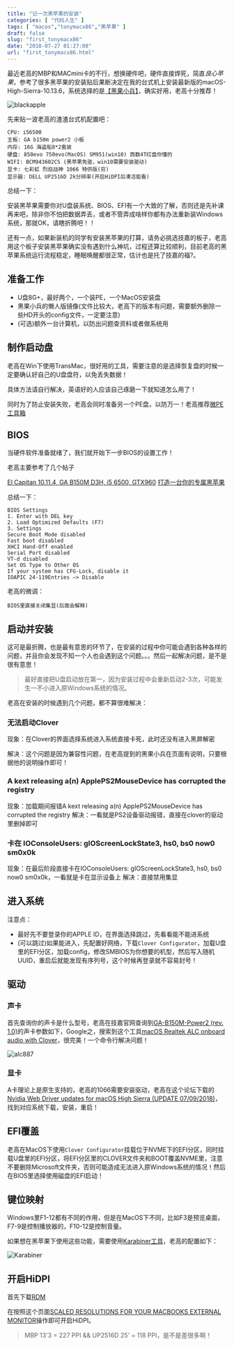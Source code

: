 ```yaml
---
title: "记一次黑苹果的安装"
categories: [ "代码人生" ]
tags: [ "macos","tonymacx86","黑苹果" ]
draft: false
slug: "first_tonymacx86"
date: "2018-07-27 01:27:00"
url: "first_tonymacx86.html"
---
```


最近老高的MBP和MACmini卡的不行，想换硬件吧，硬件直接焊死，简直*良心苹果*，参考了很多黑苹果的安装贴后果断决定在我的台式机上安装最新版的macOS-High-Sierra-10.13.6，系统选择的是[【黑果小兵】][1]，确实好用，老高十分推荐！

![blackapple][2]

先来贴一波老高的渣渣台式机配置吧：

```
CPU: i56500
主板: GA b150m power2 小板
内存: 16G 海盗船8*2套装
硬盘: 850evo 750evo(MacOS) SM951(win10) 西数4T红盘你懂的
WIFI: BCM943602CS (黑苹果免驱，win10需要安装驱动)
显卡: 七彩虹 烈焰战神 1066 特供版(穷)
显示器: DELL UP2516D 2k分辨率(开启HiDPI后凑活能看)
```

总结一下：

安装黑苹果需要你对U盘装系统、BIOS、EFI有一个大致的了解，否则还是先补课再来吧，除非你不怕把数据弄丢，或者不管弄成啥样你都有办法重新装Windows系统，那就OK，请瞎折腾吧！！

还有一点，如果新装机的同学有安装黑苹果的打算，请务必挑选技嘉的板子，老高用这个板子安装黑苹果确实没有遇到什么神坑，过程还算比较顺利，目前老高的黑苹果系统运行流程稳定，睡眠唤醒都很正常，估计也是托了技嘉的福?。

<!--more-->


## 准备工作

 - U盘8G+，最好两个，一个装PE，一个MacOS安装盘
 - 黑果小兵的懒人版镜像(文件比较大，老高下的版本有问题，需要额外删除一些HD开头的config文件，一定要注意)
 - (可选)额外一台计算机，以防出问题查资料或者做系统用

## 制作启动盘

老高在Win下使用TransMac，很好用的工具，需要注意的是选择恢复盘的时候一定要确认好自己的U盘盘符，以免丢失数据！

具体方法请自行解决，英语好的人应该自己琢磨一下就知道怎么用了！

同时为了防止安装失败，老高会同时准备另一个PE盘，以防万一！老高推荐[微PE工具箱][3]

## BIOS

当硬件软件准备就绪了，我们就开始下一步BIOS的设置工作！

老高主要参考了几个帖子

[El Capitan 10.11.4, GA B150M D3H, i5 6500, GTX960][4]
[打造一台你的专属黑苹果][5]

总结一下：

```
BIOS Settings
1. Enter with DEL key
2. Load Optimized Defaults (F7)
3. Settings
Secure Boot Mode disabled
Fast boot disabled
XHCI Hand-Off enabled
Serial Port disabled
VT-d disabled
Set OS Type to Other OS
If your system has CFG-Lock, disable it
IOAPIC 24-119Entries —> Disable
```

老高的微调：

```
BIOS里直接关闭集显(后面会解释)
```

## 启动并安装

这可是最折腾，也是最有意思的环节了，在安装的过程中你可能会遇到各种各样的问题，并且你会发现不知一个人也会遇到这个问题。。。然后一起解决问题，是不是很有意思！

> 最好直接把U盘启动放在第一，因为安装过程中会重新启动2-3次，可能发生一不小进入原Windows系统的情况。

老高在安装的时候遇到几个问题，都不算很难解决：

### 无法启动Clover

现象：在Clover的界面选择系统进入系统直接卡死，此时还没有进入黑屏解密

解决：这个问题是因为兼容性问题，在老高提到的黑果小兵在页面有说明，只要根据他的说明操作即可！

### A kext releasing a(n) ApplePS2MouseDevice has corrupted the registry

现象：加载期间报错A kext releasing a(n) ApplePS2MouseDevice has corrupted the registry
解决：一看就是PS2设备驱动报错，直接在clover的驱动里删掉即可

### 卡在 IOConsoleUsers: gIOScreenLockState3, hs0, bs0 now0 sm0x0k

现象：在最后阶段直接卡在IOConsoleUsers: gIOScreenLockState3, hs0, bs0 now0 sm0x0k，一看就是卡在显示设备上
解决：直接禁用集显


## 进入系统

注意点：

 - 最好先不要登录你的APPLE ID，在界面选择跳过，先看看能不能进系统
 - (可以跳过)如果能进入，先配置好网络，下载`Clover Configurator`，加载U盘里的EFI分区，加载config，修改SMBIOS为你想要的机型，然后写入随机UUID，重启后就能发现有序列号，这个时候再登录就不容易封号！

## 驱动

### 声卡

首先查询你的声卡是什么型号，老高在技嘉官网查询到[GA-B150M-Power2 (rev. 1.0)][6]的声卡参数如下，Google之，搜索到这个工具[macOS Realtek ALC onboard audio with Clover][7]，很完美！一个命令行解决问题！

![alc887][8]

### 显卡

A卡理论上是原生支持的，老高的1066需要安装驱动，老高在这个论坛下载的[Nvidia Web Driver updates for macOS High Sierra (UPDATE 07/09/2018)][9]，找到对应系统下载，安装，重启！

## EFI覆盖

老高在MacOS下使用`Clover Configurator`挂载位于NVME下的EFI分区，同时挂载U盘里的EFI分区，将EFI分区里的CLOVER文件夹和BOOT覆盖NVME里，注意不要删除Microsoft文件夹，否则可能造成无法进入原Windows系统的情况！然后在BIOS里选择使用磁盘的EFI启动！

## 键位映射

Windows里F1-12都有不同的作用，但是在MacOS下不同，比如F3是预览桌面，F7-9是控制播放器的，F10-12是控制音量。

如果想在黑苹果下使用这些功能，需要使用[Karabiner工具][10]，老高的配置如下：

![Karabiner][11]

## 开启HiDPI

首先下载[RDM][12]

在按照这个页面[SCALED RESOLUTIONS FOR YOUR MACBOOKS EXTERNAL MONITOR][13]操作即可开启HiDPI。

> MBP 13'3 = 227 PPI && UP2516D 25' = 118 PPI，是不是差很多啊！


  [1]: https://blog.daliansky.net/macOS-High-Sierra-10.13.6-17G65-Release-Version-with-Clover-4596-original-mirror.html
  [2]: https://blog.phpgao.com/usr/uploads/2018/07/2089683343.png
  [3]: http://www.wepe.com.cn/
  [4]: https://www.tonymacx86.com/threads/skylake-guide-el-capitan-10-11-4-ga-b150m-d3h-i5-6500-gtx960.193156/
  [5]: http://skx926.com/2016/11/28/make-your-own-hackintosh/
  [6]: http://www.gigabyte.cn/Motherboard/GA-B150M-Power2-rev-10#sp
  [7]: https://github.com/toleda/audio_CloverALC
  [8]: https://blog.phpgao.com/usr/uploads/2018/07/2463611138.jpg
  [9]: https://www.insanelymac.com/forum/topic/324195-nvidia-web-driver-updates-for-macos-high-sierra-update-07092018/
  [10]: https://pqrs.org/osx/karabiner/
  [11]: https://blog.phpgao.com/usr/uploads/2018/07/3030260309.png
  [12]: http://avi.alkalay.net/software/RDM/
  [13]: https://comsysto.github.io/Display-Override-PropertyList-File-Parser-and-Generator-with-HiDPI-Support-For-Scaled-Resolutions/